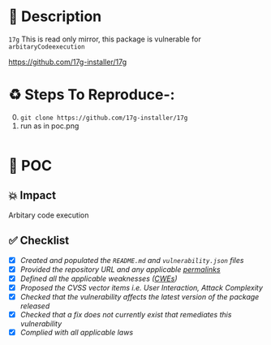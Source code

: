 # :book: Description

`17g` This is read only mirror, this package is vulnerable for `arbitaryCodeexecution`

https://github.com/17g-installer/17g

# :recycle:  Steps To Reproduce-:  
  0) `git clone https://github.com/17g-installer/17g`
  1) run as in poc.png
```

```
# :telescope: POC


## 💥 Impact
Arbitary code execution
## ✅ Checklist
- [x] _Created and populated the `README.md` and `vulnerability.json` files_
- [x] _Provided the repository URL and any applicable [permalinks]([https://help.github.com/en/github/managing-files-in-a-repository/getting-permanent-links-to-files](https://help.github.com/en/github/managing-files-in-a-repository/getting-permanent-links-to-files))_
- [x] _Defined all the applicable weaknesses ([CWEs]([https://cwe.mitre.org/](https://cwe.mitre.org/)))_
- [x] _Proposed the CVSS vector items i.e. User Interaction, Attack Complexity_
- [x] _Checked that the vulnerability affects the latest version of the package released_
- [x] _Checked that a fix does not currently exist that remediates this vulnerability_
- [x] _Complied with all applicable laws_
